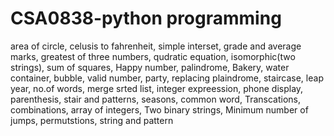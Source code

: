 # CSA0838-python programming
area of circle,
celusis to fahrenheit,
simple interset,
grade and average marks,
greatest of three numbers,
qudratic equation,
isomorphic(two strings),
sum of squares,
Happy number,
palindrome,
Bakery,
water container,
bubble,
valid number,
party,
replacing plaindrome,
staircase,
leap year,
no.of words,
merge srted list,
integer expreession,
phone display,
parenthesis,
stair and patterns,
seasons,
common word,
Transcations,
combinations,
array of integers,
Two binary strings,
Minimum number of jumps,
permutstions,
string and pattern

